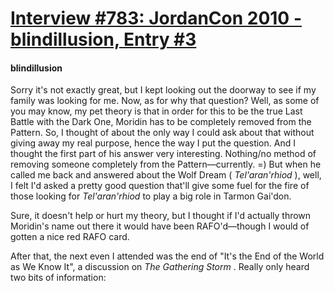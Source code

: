 # [Interview #783: JordanCon 2010 - blindillusion, Entry #3](https://www.theoryland.com/intvmain.php?i=783#3)

#### blindillusion

Sorry it's not exactly great, but I kept looking out the doorway to see if my family was looking for me. Now, as for why that question? Well, as some of you may know, my pet theory is that in order for this to be the true Last Battle with the Dark One, Moridin has to be completely removed from the Pattern. So, I thought of about the only way I could ask about that without giving away my real purpose, hence the way I put the question. And I thought the first part of his answer very interesting. Nothing/no method of removing someone completely from the Pattern—currently. =) But when he called me back and answered about the Wolf Dream (
*Tel'aran'rhiod*
), well, I felt I'd asked a pretty good question that'll give some fuel for the fire of those looking for
*Tel'aran'rhiod*
to play a big role in Tarmon Gai'don.

Sure, it doesn't help or hurt my theory, but I thought if I'd actually thrown Moridin's name out there it would have been RAFO'd—though I would of gotten a nice red RAFO card.

After that, the next even I attended was the end of "It's the End of the World as We Know It", a discussion on
*The Gathering Storm*
. Really only heard two bits of information:

